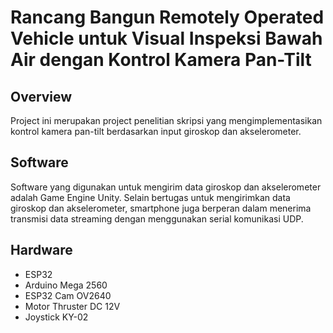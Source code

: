 <h1>Rancang Bangun Remotely Operated Vehicle untuk Visual Inspeksi Bawah Air dengan Kontrol Kamera Pan-Tilt</h1>
<h2>Overview</h2>
<p>Project ini merupakan project penelitian skripsi yang mengimplementasikan kontrol kamera pan-tilt berdasarkan input giroskop dan akselerometer.</p>
<h2>Software</h2>
<p>Software yang digunakan untuk mengirim data giroskop dan akselerometer adalah Game Engine Unity. Selain bertugas untuk mengirimkan data giroskop dan akselerometer, smartphone juga berperan dalam menerima transmisi data streaming dengan menggunakan serial komunikasi UDP.</p>
<h2>Hardware</h2>
<ul>
  <li>ESP32</li>
  <li>Arduino Mega 2560</li>
  <li>ESP32 Cam OV2640</li>
  <li>Motor Thruster DC 12V</li>
  <li>Joystick KY-02</li>
</ul>
